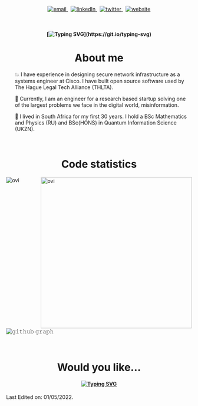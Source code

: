 <p align="center">
  <a href="mailto:chris@factiverse.no">
     <img  src="https://img.shields.io/badge/email-red?style=for-the-badge&logo=gmail&logoColor=white" alt="email">
  <a/>&nbsp;
  <a href="https://www.linkedin.com/in/christopher-maxwell-aa377196/">
     <img  src="https://img.shields.io/badge/linkedin-0A66C2?style=for-the-badge&logo=linkedin&logoColor=white" alt="linkedIn">
  <a/>&nbsp;
  <a href="https://twitter.com/withchristopher">
     <img  src="https://img.shields.io/badge/twitter-1DA1F2?style=for-the-badge&logo=twitter&logoColor=white" alt="twitter">
  <a/>&nbsp;
  <a href="https://withchristopher.github.io/">
     <img  src="https://img.shields.io/badge/website-C3897E?style=for-the-badge&logo=about.me&logoColor=white" alt="website">
  <a/>
<p/>
<br>

<h4 align="center">

[![Typing SVG](https://readme-typing-svg.herokuapp.com?center=true&lines=Hi%2C+my+name+is+Chris!;I+am+a+full-stack+developer...;Creating+tools+for...;Fighting+misinformation.)](https://git.io/typing-svg)

</h4>

<h1 align="center">About me</h1>
<div>

</div>
<ul style="list-style-type:none;">
    <p>💥 I have experience in designing secure network infrastructure as a systems engineer at Cisco. I have built open source software used by The Hague Legal Tech Alliance (THLTA).</p>
    <p>🎯  Currently, I am an engineer for a research based startup solving one of the largest problems we face in the digital world, misinformation.</p>
    <p>🐾  I lived in South Africa for my first 30 years. I hold a BSc Mathematics and Physics (RU) and BSc(HONS) in Quantum Information Science (UKZN).</p></ul>

<br>

<h1 align="center">Code statistics</h1>
<p><img align="left" src="https://github-readme-stats.vercel.app/api/top-langs?username=withchristopher&show_icons=true&locale=en&layout=compact&theme=react-dark" alt="ovi" /></p>
<p>&nbsp;<img align="right" src="https://github-readme-stats.vercel.app/api?username=withchristopher&show_icons=true&locale=en&theme=react-dark" alt="ovi" width="410" /></p>
<br><br>
<br><br><br><br><br>

![𝚐𝚒𝚝𝚑𝚞𝚋 𝚐𝚛𝚊𝚙𝚑](https://activity-graph.herokuapp.com/graph?username=withchristopher&theme=github&hide_border=true&area=true)

<br>
<h1 align="center">Would you like...</h1>
<h4 align="center">

[![Typing SVG](https://readme-typing-svg.herokuapp.com?duration=2500&center=true&multiline=true&width=600&height=510&lines=Startup+or+scale-up%3F;JS+or+TS+React%3F;SQL+or+NoSQL+db%3F;Python+or+NodeJS%3F;Stripe+or+Payfast%3F;AWS+or+GCP%3F;MERN+or+FARM+stack%3F;Server+or+client-side%3F;NESTjs+or+NEXTjs%3F;RESTful+or+GraphQL+API%3F;Apollo+server+or+Express%3F;ACM+or+Certbot%3F;PassportJS+or+OAuth2%3F;Heroku+or+AWS%3F;Bootstrap+or+Chakra%3F;Serverless+or+self-hosted%3F;Progressive+web+app%3F;Cookies+or+localstorage%3F;Code+or+schema+first%3F;Component+Library%3F)](https://git.io/typing-svg)
</h4>
<!-- <div align="center">

<a target="_blank" href="https://lifefile.co.za/">
                        <img style="padding:1rem"  src="images/feature-tile-icon-00.gif" alt="Feature tile icon 00" width="45%" />
                      </a>
 <a target="_blank" href="https://learn-full-st.herokuapp.com/">
                        <img style="padding:1rem"  src="images/feature-tile-icon-01.gif" alt="Feature tile icon 01" width="45%" />
                      </a>
                      </div>
                      <hr>
                      <div align="center">
                       <a target="_blank" href="https://github.com/withchristopher/stripe-js-payment-shop">
                        <img style="padding:1rem"  src="images/feature-tile-icon-02.gif" alt="Feature tile icon 02" width="45%"" />
                      </a>
                     <a target="_blank" href="https://github.com/hadeda-ai/hadeda-ai">
                        <img style="padding:1rem" src="images/feature-tile-icon-06.gif" alt="Feature tile icon 06" width="45%" />
                      </a>
                       <hr>
                      <div>
                      <a target="_blank" href="https://github.com/withchristopher/book-search-app">
                        <img style="padding:1rem"  src="images/feature-tile-icon-03.gif" alt="Feature tile icon 03" width="45%" />
                      </a>
                       <a target="_blank" href="https://github.com/withchristopher/securepassword">
                        <img  style="padding:1rem"  src="images/feature-tile-icon-05.gif" alt="Feature tile icon 05" width="45%" />
                      </a>
                    </div>
</div> -->

<!-- <h4 align="center">

[![Typing SVG](https://readme-typing-svg.herokuapp.com?size=15&duration=2000&color=F7F7F7&background=000000&multiline=true&width=600&height=350&lines=%24+npx+create-react-app+client+--template+typescript;Creating+a+new+React+app+in+%2Fclient.;...;Success!+Created+client+at+%2Fclient;%24+cd+client+%26%26+npm+install+%40withchristopher%2Fdesign-system;Installing+packages;...;Successfully+installed+packages;%24+npm+run+build;Creating+an+optimized+production+build...;...;The+project+was+built+assuming+it+is+hosted+at+%2F.;%24+npm+run+start;Running+on+http%3A%2F%2Flocalhost%3A3000%2F)](https://git.io/typing-svg)
<h4>

<h4 align="center"> -->
Last Edited on: 01/05/2022. 
</h4>
